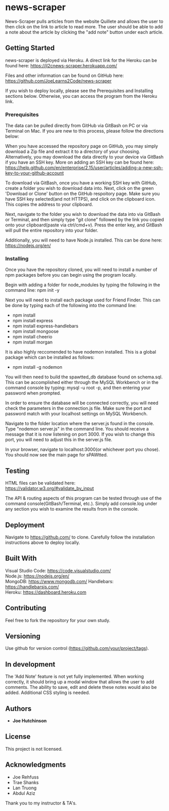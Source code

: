 # news-scraper

News-Scraper pulls articles from the website Quillete and allows the user to then click on the link to article to read more.  The user should be able to add a note about the article by clicking the "add note" button under each article.  

## Getting Started

news-scraper is deployed via Heroku.  A direct link for the Heroku can be found here: https://jl2cnews-scraper.herokuapp.com/

Files and other information can be found on GitHub here: https://github.com/JoeLearns2Code/news-scraper

If you wish to deploy locally, please see the Prerequisites and Installing sections below.  Otherwise, you can access the program from the Heroku link.


### Prerequisites

The data can be pulled directly from GitHub via GitBash on PC or via Terminal on Mac.  If you are new to this process, please follow the directions below:

When you have accessed the repository page on GitHub, you may simply download a Zip file and extract it to a directory of your choosing.  Alternatively, you may download the data directly to your device via GitBash if you have an SSH key.  More on adding an SSH key can be found here: https://help.github.com/en/enterprise/2.15/user/articles/adding-a-new-ssh-key-to-your-github-account

To download via GitBash, once you have a working SSH key with GitHub, create a folder you wish to download data into.  Next, click on the green 'Download or Clone' button on the GitHub respoitory page.  Make sure you have SSH key selected(and not HTTPS), and click on the clipboard icon.  This copies the address to your clipboard.

Next, navigate to the folder you wish to download the data into via GitBash or Terminal, and then simply type "git clone" followed by the link you copied onto your clipboard(paste via ctrl/cmd+v).  Press the enter key, and GitBash will pull the entire repository into your folder.

Additionally, you will need to have Node.js installed.  This can be done here: https://nodejs.org/en/


### Installing

Once you have the repository cloned, you will need to install a number of npm packages before you can begin using the program locally.  

Begin with adding a folder for node_modules by typing the following in the command line: npm init -y

Next you will need to install each package used for Friend Finder.  This can be done by typing each of the following into the command line:

* npm install
* npm install express
* npm install express-handlebars
* npm install mongoose
* npm install cheerio
* npm install morgan


It is also highly reccomended to have nodemon installed.  This is a global package which can be installed as follows:

* npm install -g nodemon

You will then need to build the spawtted_db database found on schema.sql.  This can be accomplished either through the MySQL Workbench or in the command console by typing: mysql -u root -p, and then entering your password when prompted.

In order to ensure the database will be connected correctly, you will need check the parameters in the connection.js file.  Make sure the port and password match with your localhost settings on MySQL Workbench.

Navigate to the folder location where the server.js found in the console.  Type "nodemon server.js" in the command line.  You should receive a message that it is now listening on port 3000.  If you wish to change this port, you will need to adjust this in the server.js file.

In your browser, navigate to localhost:3000(or whichever port you chose).  You should now see the main page for sPAWtted.


## Testing

HTML files can be validated here: https://validator.w3.org/#validate_by_input

The API & routing aspects of this program can be tested through use of the command console(GitBash/Terminal, etc.).  Simply add console.log under any section you wish to examine the results from in the console.



## Deployment

Navigate to https://github.com/ to clone.  Carefully follow the installation instructions above to deploy locally.


## Built With

Visual Studio Code: https://code.visualstudio.com/  
Node.js: https://nodejs.org/en/  
MongoDB: https://www.mongodb.com/
Handlebars: https://handlebarsjs.com/  
Heroku: https://dashboard.heroku.com 


## Contributing

Feel free to fork the repository for your own study.  


## Versioning

Use github for version control (https://github.com/your/project/tags).


## In development

The 'Add Note' feature is not yet fully implemented.  When working correctly, it should bring up a modal window that allows the user to add comments.  The ability to save, edit and delete these notes would also be added.  Additional CSS styling is needed.

## Authors

* **Joe Hutchinson**

## License

This project is not licensed.

## Acknowledgments

* Joe Rehfuss
* Trae Shanks
* Lan Truong
* Abdul Aziz

Thank you to my instructor & TA's.
